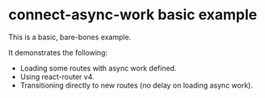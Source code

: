 connect-async-work basic example
=================================

This is a basic, bare-bones example. 

It demonstrates the following:

- Loading some routes with async work defined.
- Using react-router v4.
- Transitioning directly to new routes (no delay on loading async work).

